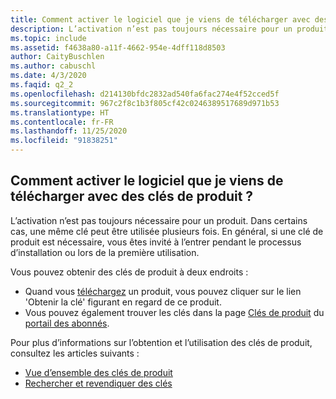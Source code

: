 ```yaml
---
title: Comment activer le logiciel que je viens de télécharger avec des clés de produit ?
description: L’activation n’est pas toujours nécessaire pour un produit. Dans certains cas, une même clé peut être utilisée plusieurs fois. En général, si une clé de produit est...
ms.topic: include
ms.assetid: f4638a80-a11f-4662-954e-4dff118d8503
author: CaityBuschlen
ms.author: cabuschl
ms.date: 4/3/2020
ms.faqid: q2_2
ms.openlocfilehash: d214130bfdc2832ad540fa6fac274e4f52cced5f
ms.sourcegitcommit: 967c2f8c1b3f805cf42c0246389517689d971b53
ms.translationtype: HT
ms.contentlocale: fr-FR
ms.lasthandoff: 11/25/2020
ms.locfileid: "91838251"
---
```

## <a name="how-do-i-activate-the-software-i-just-downloaded-using-product-keys"></a>Comment activer le logiciel que je viens de télécharger avec des clés de produit ?

L’activation n’est pas toujours nécessaire pour un produit. Dans certains cas, une même clé peut être utilisée plusieurs fois. En général, si une clé de produit est nécessaire, vous êtes invité à l’entrer pendant le processus d’installation ou lors de la première utilisation.

Vous pouvez obtenir des clés de produit à deux endroits :

- Quand vous [téléchargez](https://my.visualstudio.com/downloads) un produit, vous pouvez cliquer sur le lien \'Obtenir la clé\' figurant en regard de ce produit.
- Vous pouvez également trouver les clés dans la page [Clés de produit](https://my.visualstudio.com/ProductKeys) du [portail des abonnés](https://my.visualstudio.com/benefits).

Pour plus d’informations sur l’obtention et l’utilisation des clés de produit, consultez les articles suivants :

- [Vue d’ensemble des clés de produit](https://docs.microsoft.com/visualstudio/subscriptions/product-keys)
- [Rechercher et revendiquer des clés](https://docs.microsoft.com/visualstudio/subscriptions/find-keys)
